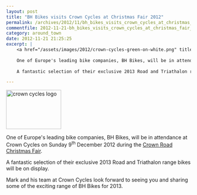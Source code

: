 ```yaml
---
layout: post
title: "BH Bikes visits Crown Cycles at Christmas Fair 2012"
permalink: /archives/2012/11/bh_bikes_visits_crown_cycles_at_christmas_fair_201.html
commentfile: 2012-11-21-bh_bikes_visits_crown_cycles_at_christmas_fair_201
category: around_town
date: 2012-11-21 21:25:25
excerpt: |
    <a href="/assets/images/2012/crown-cycles-green-on-white.png" title="See larger version of - crown cycles logo"><img src="/assets/images/2012/crown-cycles-green-on-white_thumb.png" width="150" height="107" alt="crown cycles logo" class="right" /></a>
    
    One of Europe's leading bike companies, BH Bikes, will be in attendance at Crown Cycles on Sunday 9<sup>th</sup> December 2012 during the <a href="https://stmargarets.london/event/fair/200705143678.">Crown Road Christmas Fair</a>
    
    A fantastic selection of their exclusive 2013 Road and Triathalon range bikes will be on display.

---
```


<a href="/assets/images/2012/crown-cycles-green-on-white.png" title="See larger version of - crown cycles logo"><img src="/assets/images/2012/crown-cycles-green-on-white_thumb.png" width="150" height="107" alt="crown cycles logo" class="right" /></a>

One of Europe's leading bike companies, BH Bikes, will be in attendance at Crown Cycles on Sunday 9<sup>th</sup> December 2012 during the [Crown Road Christmas Fair](https://stmargarets.london/event/fair/200705143678).

A fantastic selection of their exclusive 2013 Road and Triathalon range bikes will be on display.

Mark and his team at Crown Cycles look forward to seeing you and sharing some of the exciting range of BH Bikes for 2013.
